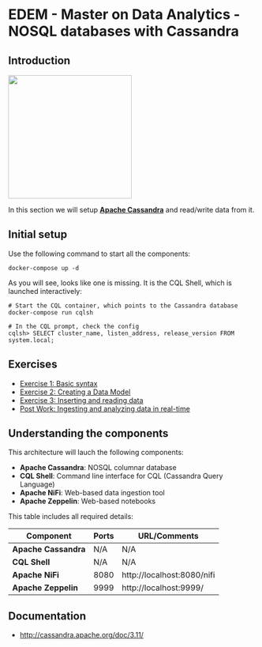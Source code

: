 # EDEM - Master on Data Analytics - NOSQL databases with Cassandra

## Introduction

<img width="250" src="http://cassandra.apache.org/img/cassandra_logo.png">

In this section we will setup **[Apache Cassandra](http://cassandra.apache.org/)** and read/write data from it.

## Initial setup

Use the following command to start all the components:

```shell
docker-compose up -d
```

As you will see, looks like one is missing. It is the CQL Shell, which is launched interactively:

```shell
# Start the CQL container, which points to the Cassandra database
docker-compose run cqlsh

# In the CQL prompt, check the config
cqlsh> SELECT cluster_name, listen_address, release_version FROM system.local;
```

## Exercises

* [Exercise 1: Basic syntax](Exercises/Exercise1)
* [Exercise 2: Creating a Data Model](Exercises/Exercise2)
* [Exercise 3: Inserting and reading data](Exercises/Exercise3)
* [Post Work: Ingesting and analyzing data in real-time](Exercises/PostWork)

## Understanding the components

This architecture will lauch the following components:

* **Apache Cassandra**: NOSQL columnar database
* **CQL Shell**: Command line interface for CQL (Cassandra Query Language)
* **Apache NiFi**: Web-based data ingestion tool
* **Apache Zeppelin**:  Web-based notebooks

This table includes all required details:

| Component | Ports | URL/Comments |
| ------------- | ------------- | ------------- |
| **Apache Cassandra** | N/A  | N/A  |
| **CQL Shell** | N/A  | N/A  |
| **Apache NiFi** | 8080  | http://localhost:8080/nifi  |
| **Apache Zeppelin** | 9999  | http://localhost:9999/  |

## Documentation

* http://cassandra.apache.org/doc/3.11/